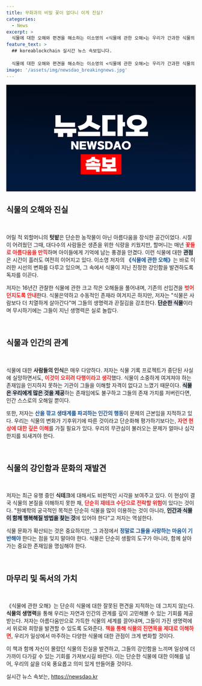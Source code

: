 ```yaml
---
title: 무화과의 비밀 꽃이 없다니 이게 진실?
categories:
  - News
excerpt: >
  식물에 대한 오해와 편견을 해소하는 이소영의 <식물에 관한 오해>는 우리가 간과한 식물의 강인한 생명력을 조명한다. 아름다운 식물세밀화와 함께, 저자는 생명체로서의 식물이 지닌 진정한 의미를 탐구하며 독자에게 깊은 성찰을 이끌어낸다.
feature_text: >
  ## koreablockchain 실시간 뉴스 속보입니다.

  식물에 대한 오해와 편견을 해소하는 이소영의 <식물에 관한 오해>는 우리가 간과한 식물의 강인한 생명력을 조명한다. 아름다운 식물세밀화와 함께, 저자는 생명체로서의 식물이 지닌 진정한 의미를 탐구하며 독자에게 깊은 성찰을 이끌어낸다.
image: '/assets/img/newsdao_breakingnews.jpg'
---
```


<p><img src="/assets/img/newsdao_breakingnews.jpg" alt="koreablockchain 속보" /></p>

<h2 data-ke-size="size26">식물의 오해와 진실</h2>

<p data-ke-size="size16">&nbsp;</p>

<p>어릴 적 외할머니의 <b>텃밭</b>은 단순한 농작물이 아닌 아름다움을 장식한 공간이었다. 시절이 어려웠던 그때, 대다수의 사람들은 생존을 위한 식량을 키웠지만, 할머니는 매년 <b><span style="color: #ee2323;">꽃들로 아름다움을 만끽</span></b>하며 아이들에게 기억에 남는 풍경을 안겼다. 이런 식물에 대한 <b><span style="background-color: #21538527;">관점</span></b>은 시간이 흘러도 여전히 이어지고 있다. 이소영 저자의 <b><span style="color: #1a5490;">《식물에 관한 오해》</span></b>는 바로 이러한 시선의 변화를 다루고 있으며, 그 속에서 식물이 지닌 진정한 강인함을 발견하도록 독자를 이끈다.</p>

<p>저자는 16년간 관찰한 식물에 관한 크고 작은 오해들을 풀어내며, 기존의 선입견을 <b><span style="color: #ee2323;">벗어던지도록 안내</span></b>한다. 식물은약하고 수동적인 존재라 여겨지곤 하지만, 저자는 "식물은 사람보다 더 치열하게 살아간다"며 그들의 생명력과 끈질김을 강조한다. <b><span style="background-color: #21538527;">단순한 식물</span></b>이라며 무시하기에는 그들이 지닌 생명력은 실로 놀랍다.</p>

<p data-ke-size="size16">&nbsp;</p>

<h2 data-ke-size="size26">식물과 인간의 관계</h2>

<p data-ke-size="size16">&nbsp;</p>

<p>식물에 대한 <b>사람들의 인식</b>은 매우 다양하다. 저자는 식물 기록 프로젝트가 중단된 사실에 실망하면서도, <b><span style="color: #ee2323;">이것이 오히려 다행이라고 생각</span></b>했다. 식물이 소중하게 여겨져야 하는 존재임을 인지하지 못하는 기관이 그들을 이해할 자격이 없다고 느꼈기 때문이다. <b><span style="background-color: #21538527;">식물은 우리에게 많은 것을 제공</span></b>하는 존재임에도 불구하고 그들의 존재 가치를 저버린다면, 인간 스스로의 오해일 뿐이다. </p>

<p>또한, 저자는 <b><span style="color: #1a5490;">산을 깎고 생태계를 파괴하는 인간의 행동</span></b>이 문제의 근본임을 지적하고 있다. 우리는 식물의 변화가 기후위기에 따른 것이라고 단순화해 평가하기보다는, <b><span style="color: #ee2323;">자연 현상에 대한 깊은 이해</span></b>를 가질 필요가 있다. 우리의 무관심이 불러오는 문제가 얼마나 심각한지를 되새겨야 한다.</p>

<p data-ke-size="size16">&nbsp;</p>

<h2 data-ke-size="size26">식물의 강인함과 문화의 재발견</h2>

<p data-ke-size="size16">&nbsp;</p>

<p>저자는 최근 유행 중인 <b>식테크</b>에 대해서도 비판적인 시각을 보여주고 있다. 이 현상이 결국 식물의 본질을 이해하지 못한 채, <b><span style="color: #ee2323;">단순히 재테크 수단으로 전락할 위험</span></b>이 있다는 것이다. "원예학의 궁극적인 목적은 단순히 식물을 많이 이용하는 것이 아니라, <b><span style="background-color: #21538527;">인간과 식물이 함께 행복해질 방법을 찾는 것</span></b>에 있어야 한다"고 저자는 역설한다. </p>

<p>식물 문화가 확산되는 것은 중요하지만, 그 과정에서 <b><span style="color: #1a5490;">정말로 그들을 사랑하는 마음이 기반해야</span></b> 한다는 점을 잊지 말아야 한다. 식물은 단순히 생활의 도구가 아니라, 함께 살아가는 중요한 존재임을 명심해야 한다.</p>

<p data-ke-size="size16">&nbsp;</p>

<h2 data-ke-size="size26">마무리 및 독서의 가치</h2>

<p data-ke-size="size16">&nbsp;</p>

<p>《식물에 관한 오해》는 단순히 식물에 대한 잘못된 편견을 지적하는 데 그치지 않는다. <b>식물의 생명력</b>을 통해 우리는 자연과 인간의 관계를 깊이 고민해볼 수 있는 기회를 제공받는다. 저자는 아름다움만으로 가득한 식물의 세계를 끌어내며, 그들이 가진 생명력에서 위로와 희망을 발견할 수 있도록 도와준다. <b><span style="color: #ee2323;">책을 통해 식물의 진면목을 제대로 이해하면,</span></b> 우리가 일상에서 마주하는 다양한 식물에 대한 관점이 크게 변화할 것이다. </p>

<p>이 책과 함께 자신이 몰랐던 식물의 진실을 발견하고, 그들의 강인함을 느끼며 일상에 더 가까이 다가갈 수 있는 기회를 가져보시길 바란다. 이는 단순한 식물에 대한 이해를 넘어, 우리의 삶을 더욱 풍요롭고 의미 있게 만들어줄 것이다. </p>
실시간 뉴스 속보는, <a href="https://newsdao.kr" rel="dofollow">https://newsdao.kr</a>


